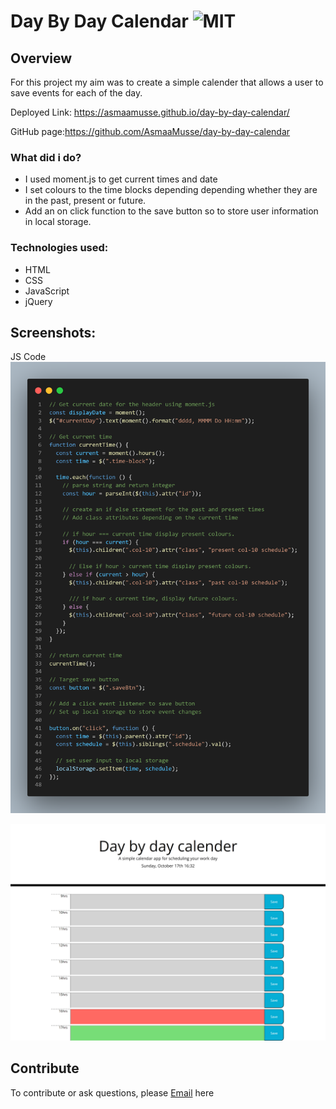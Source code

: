 # Day By Day Calendar ![MIT](https://img.shields.io/static/v1?label=MIT&message=License&color=orange)

## Overview

For this project my aim was to create a simple calender that allows a user to save events for each of the day.

Deployed Link: https://asmaamusse.github.io/day-by-day-calendar/

GitHub page:https://github.com/AsmaaMusse/day-by-day-calendar

### What did i do?

- I used moment.js to get current times and date
- I set colours to the time blocks depending depending whether they are in the past, present or future.
- Add an on click function to the save button so to store user information in local storage.

### Technologies used:

- HTML
- CSS
- JavaScript
- jQuery

## Screenshots:

JS Code
![code-screenshot png](./assests/images/screenshots/code.png)

![website-screenshot jpg](./assests/images/screenshots/webiste.jpg)

## Contribute

To contribute or ask questions, please <a href="https://mail.google.com/mail/u/0/?tf=cm&to=asmaamusse03@gmail.com&cc&bcc&su&body&fs=1">Email</a> here


